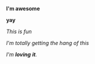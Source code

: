 **I'm awesome**

__yay__

*This is fun*

_I'm totally getting the hang of this_

_I'm **loving** __it__._
